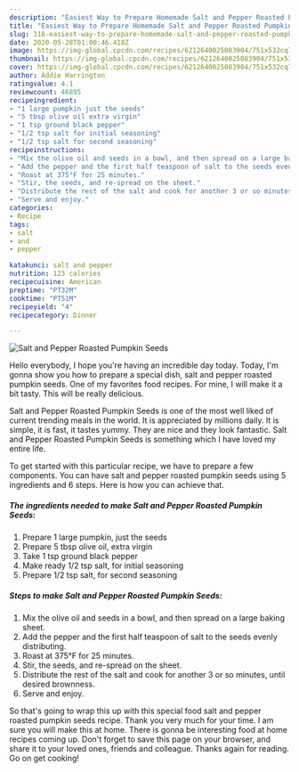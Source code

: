 ```yaml
---
description: "Easiest Way to Prepare Homemade Salt and Pepper Roasted Pumpkin Seeds"
title: "Easiest Way to Prepare Homemade Salt and Pepper Roasted Pumpkin Seeds"
slug: 318-easiest-way-to-prepare-homemade-salt-and-pepper-roasted-pumpkin-seeds
date: 2020-05-28T01:00:46.418Z
image: https://img-global.cpcdn.com/recipes/6212640025083904/751x532cq70/salt-and-pepper-roasted-pumpkin-seeds-recipe-main-photo.jpg
thumbnail: https://img-global.cpcdn.com/recipes/6212640025083904/751x532cq70/salt-and-pepper-roasted-pumpkin-seeds-recipe-main-photo.jpg
cover: https://img-global.cpcdn.com/recipes/6212640025083904/751x532cq70/salt-and-pepper-roasted-pumpkin-seeds-recipe-main-photo.jpg
author: Addie Harrington
ratingvalue: 4.1
reviewcount: 46895
recipeingredient:
- "1 large pumpkin just the seeds"
- "5 tbsp olive oil extra virgin"
- "1 tsp ground black pepper"
- "1/2 tsp salt for initial seasoning"
- "1/2 tsp salt for second seasoning"
recipeinstructions:
- "Mix the olive oil and seeds in a bowl, and then spread on a large baking sheet."
- "Add the pepper and the first half teaspoon of salt to the seeds evenly distributing."
- "Roast at 375°F for 25 minutes."
- "Stir, the seeds, and re-spread on the sheet."
- "Distribute the rest of the salt and cook for another 3 or so minutes, until desired brownness."
- "Serve and enjoy."
categories:
- Recipe
tags:
- salt
- and
- pepper

katakunci: salt and pepper 
nutrition: 123 calories
recipecuisine: American
preptime: "PT32M"
cooktime: "PT51M"
recipeyield: "4"
recipecategory: Dinner

---
```



![Salt and Pepper Roasted Pumpkin Seeds](https://img-global.cpcdn.com/recipes/6212640025083904/751x532cq70/salt-and-pepper-roasted-pumpkin-seeds-recipe-main-photo.jpg)

Hello everybody, I hope you're having an incredible day today. Today, I'm gonna show you how to prepare a special dish, salt and pepper roasted pumpkin seeds. One of my favorites food recipes. For mine, I will make it a bit tasty. This will be really delicious.

Salt and Pepper Roasted Pumpkin Seeds is one of the most well liked of current trending meals in the world. It is appreciated by millions daily. It is simple, it is fast, it tastes yummy. They are nice and they look fantastic. Salt and Pepper Roasted Pumpkin Seeds is something which I have loved my entire life.




To get started with this particular recipe, we have to prepare a few components. You can have salt and pepper roasted pumpkin seeds using 5 ingredients and 6 steps. Here is how you can achieve that.

<!--inarticleads1-->

##### The ingredients needed to make Salt and Pepper Roasted Pumpkin Seeds:

1. Prepare 1 large pumpkin, just the seeds
1. Prepare 5 tbsp olive oil, extra virgin
1. Take 1 tsp ground black pepper
1. Make ready 1/2 tsp salt, for initial seasoning
1. Prepare 1/2 tsp salt, for second seasoning




<!--inarticleads2-->

##### Steps to make Salt and Pepper Roasted Pumpkin Seeds:

1. Mix the olive oil and seeds in a bowl, and then spread on a large baking sheet.
1. Add the pepper and the first half teaspoon of salt to the seeds evenly distributing.
1. Roast at 375°F for 25 minutes.
1. Stir, the seeds, and re-spread on the sheet.
1. Distribute the rest of the salt and cook for another 3 or so minutes, until desired brownness.
1. Serve and enjoy.




So that's going to wrap this up with this special food salt and pepper roasted pumpkin seeds recipe. Thank you very much for your time. I am sure you will make this at home. There is gonna be interesting food at home recipes coming up. Don't forget to save this page on your browser, and share it to your loved ones, friends and colleague. Thanks again for reading. Go on get cooking!
